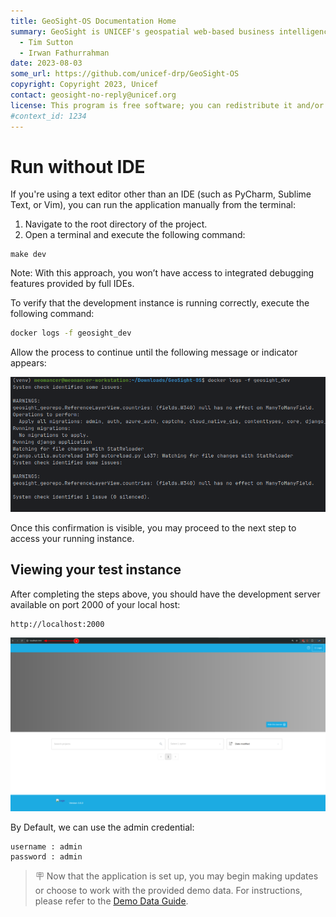 ```yaml
---
title: GeoSight-OS Documentation Home
summary: GeoSight is UNICEF's geospatial web-based business intelligence platform.
  - Tim Sutton
  - Irwan Fathurrahman
date: 2023-08-03
some_url: https://github.com/unicef-drp/GeoSight-OS
copyright: Copyright 2023, Unicef
contact: geosight-no-reply@unicef.org
license: This program is free software; you can redistribute it and/or modify it under the terms of the GNU Affero General Public License as published by the Free Software Foundation; either version 3 of the License, or (at your option) any later version.
#context_id: 1234
---
```


# Run without IDE

If you're using a text editor other than an IDE (such as PyCharm, Sublime Text, or Vim), you can run the application manually from the terminal:

1. Navigate to the root directory of the project.
2. Open a terminal and execute the following command:

```
make dev
```

Note: With this approach, you won’t have access to integrated debugging features provided by full IDEs.

To verify that the development instance is running correctly, execute the following command:
```bash
docker logs -f geosight_dev
```
Allow the process to continue until the following message or indicator appears:

![image.png](../img/building-25.png)

Once this confirmation is visible, you may proceed to the next step to access your running instance.

## Viewing your test instance

After completing the steps above, you should have the development server available on port 2000 of your local host:

```
http://localhost:2000
```

![image.png](../img/building-5.png)

By Default, we can use the admin credential:
```
username : admin
password : admin
```

> 🪧 Now that the application is set up, you may begin making updates or choose to work with the provided demo data. For instructions, please refer to the [Demo Data Guide](../demo-data.md).